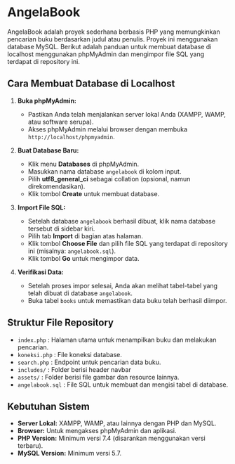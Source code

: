 # AngelaBook

AngelaBook adalah proyek sederhana berbasis PHP yang memungkinkan pencarian buku berdasarkan judul atau penulis. Proyek ini menggunakan database MySQL. Berikut adalah panduan untuk membuat database di localhost menggunakan phpMyAdmin dan mengimpor file SQL yang terdapat di repository ini.

## Cara Membuat Database di Localhost

1. **Buka phpMyAdmin:**

   - Pastikan Anda telah menjalankan server lokal Anda (XAMPP, WAMP, atau software serupa).
   - Akses phpMyAdmin melalui browser dengan membuka `http://localhost/phpmyadmin`.

2. **Buat Database Baru:**

   - Klik menu **Databases** di phpMyAdmin.
   - Masukkan nama database `angelabook` di kolom input.
   - Pilih **utf8_general_ci** sebagai collation (opsional, namun direkomendasikan).
   - Klik tombol **Create** untuk membuat database.

3. **Import File SQL:**

   - Setelah database `angelabook` berhasil dibuat, klik nama database tersebut di sidebar kiri.
   - Pilih tab **Import** di bagian atas halaman.
   - Klik tombol **Choose File** dan pilih file SQL yang terdapat di repository ini (misalnya: `angelabook.sql`).
   - Klik tombol **Go** untuk mengimpor data.

4. **Verifikasi Data:**
   - Setelah proses impor selesai, Anda akan melihat tabel-tabel yang telah dibuat di database `angelabook`.
   - Buka tabel `books` untuk memastikan data buku telah berhasil diimpor.

## Struktur File Repository

- `index.php` : Halaman utama untuk menampilkan buku dan melakukan pencarian.
- `koneksi.php` : File koneksi database.
- `search.php` : Endpoint untuk pencarian data buku.
- `includes/` : Folder berisi header navbar
- `assets/` : Folder berisi file gambar dan resource lainnya.
- `angelabook.sql` : File SQL untuk membuat dan mengisi tabel di database.

## Kebutuhan Sistem

- **Server Lokal:** XAMPP, WAMP, atau lainnya dengan PHP dan MySQL.
- **Browser:** Untuk mengakses phpMyAdmin dan aplikasi.
- **PHP Version:** Minimum versi 7.4 (disarankan menggunakan versi terbaru).
- **MySQL Version:** Minimum versi 5.7.
